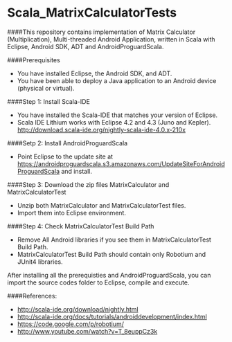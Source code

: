 Scala_MatrixCalculatorTests
===========================

####This repository contains implementation of Matrix Calculator (Multiplication), Multi-threaded Android Application, written in Scala with Eclipse, Android SDK, ADT and AndroidProguardScala.

####Prerequisites
*  You have installed Eclipse, the Android SDK, and ADT.
*  You have been able to deploy a Java application to an Android device (physical or virtual).

####Step 1: Install Scala-IDE
*  You have installed the Scala-IDE that matches your version of Eclipse.
*  Scala IDE Lithium works with Eclipse 4.2 and 4.3 (Juno and Kepler). http://download.scala-ide.org/nightly-scala-ide-4.0.x-210x

####Setp 2: Install AndroidProguardScala
*  Point Eclipse to the update site at https://androidproguardscala.s3.amazonaws.com/UpdateSiteForAndroidProguardScala and install.

####Step 3: Download the zip files MatrixCalculator and MatrixCalculatorTest 
*  Unzip both MatrixCalculator and MatrixCalculatorTest files. 
*  Import them into Eclipse environment. 

####Step 4: Check MatrixCalculatorTest Build Path 
*  Remove All Android libraries if you see them in MatrixCalculatorTest Build Path. 
*  MatrixCalculatorTest Build Path should contain only Robotium and JUnit4 libraries.

After installing all the prerequisties and AndroidProguardScala, you can import the source codes folder to Eclipse, compile and execute.

####References:  
*  http://scala-ide.org/download/nightly.html
*  http://scala-ide.org/docs/tutorials/androiddevelopment/index.html
*  https://code.google.com/p/robotium/ 
*  http://www.youtube.com/watch?v=T_8euppCz3k

